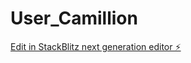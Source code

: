 # User_Camillion

[Edit in StackBlitz next generation editor ⚡️](https://stackblitz.com/~/github.com/adastradigitalsolutions/User_Camillion)